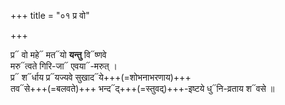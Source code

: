 +++
title = "०१ प्र वो"

+++

प्र᳓ वो महे᳓ मत᳓यो **यन्तु** वि᳓ष्णवे  
मरु᳓त्वते गिरि-जा᳓ एवया᳓-मरुत् ।  
प्र᳓ श᳓र्धाय प्र᳓यज्यवे सुखाद᳓ये+++(=शोभनाभरणाय)+++  
तव᳓से+++(=बलवते)+++ भन्द᳓द्+++(=स्तुवद्)+++-इष्टये धु᳓नि-व्रताय श᳓वसे ॥
